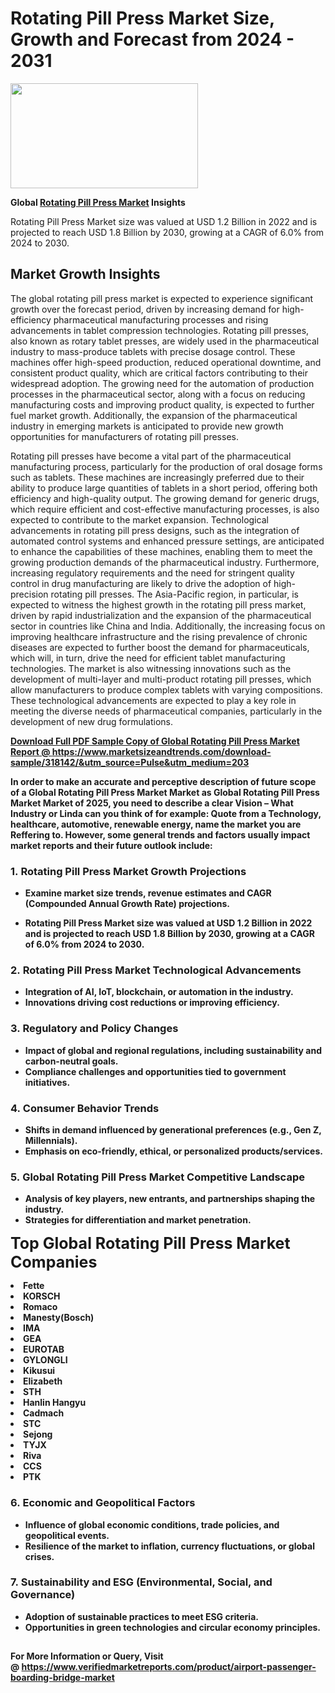 <H1>Rotating Pill Press Market Size, Growth and Forecast from 2024 - 2031</H1><img class="aligncenter size-medium wp-image-584254" src="https://thirdeyenews.in/wp-content/uploads/2024/09/Global-Market-Research-300x168.jpeg" alt="" width="300" height="168" /><p><strong>Global&nbsp;<a href="https://www.marketsizeandtrends.com/download-sample/318142/&amp;utm_source=Pulse&amp;utm_medium=203">Rotating Pill Press Market</a> Insights</strong></p><p>Rotating Pill Press Market size was valued at USD 1.2 Billion in 2022 and is projected to reach USD 1.8 Billion by 2030, growing at a CAGR of 6.0% from 2024 to 2030.</p><p><h2>Market Growth Insights</h2> The global rotating pill press market is expected to experience significant growth over the forecast period, driven by increasing demand for high-efficiency pharmaceutical manufacturing processes and rising advancements in tablet compression technologies. Rotating pill presses, also known as rotary tablet presses, are widely used in the pharmaceutical industry to mass-produce tablets with precise dosage control. These machines offer high-speed production, reduced operational downtime, and consistent product quality, which are critical factors contributing to their widespread adoption. The growing need for the automation of production processes in the pharmaceutical sector, along with a focus on reducing manufacturing costs and improving product quality, is expected to further fuel market growth. Additionally, the expansion of the pharmaceutical industry in emerging markets is anticipated to provide new growth opportunities for manufacturers of rotating pill presses. <p><strong><a href="#"></a></strong></p> Rotating pill presses have become a vital part of the pharmaceutical manufacturing process, particularly for the production of oral dosage forms such as tablets. These machines are increasingly preferred due to their ability to produce large quantities of tablets in a short period, offering both efficiency and high-quality output. The growing demand for generic drugs, which require efficient and cost-effective manufacturing processes, is also expected to contribute to the market expansion. Technological advancements in rotating pill press designs, such as the integration of automated control systems and enhanced pressure settings, are anticipated to enhance the capabilities of these machines, enabling them to meet the growing production demands of the pharmaceutical industry. Furthermore, increasing regulatory requirements and the need for stringent quality control in drug manufacturing are likely to drive the adoption of high-precision rotating pill presses. The Asia-Pacific region, in particular, is expected to witness the highest growth in the rotating pill press market, driven by rapid industrialization and the expansion of the pharmaceutical sector in countries like China and India. Additionally, the increasing focus on improving healthcare infrastructure and the rising prevalence of chronic diseases are expected to further boost the demand for pharmaceuticals, which will, in turn, drive the need for efficient tablet manufacturing technologies. The market is also witnessing innovations such as the development of multi-layer and multi-product rotating pill presses, which allow manufacturers to produce complex tablets with varying compositions. These technological advancements are expected to play a key role in meeting the diverse needs of pharmaceutical companies, particularly in the development of new drug formulations. <p><strong><a href="#"></p><p><span class=""><strong>Download Full PDF Sample Copy of Global Rotating Pill Press Market Report</strong> @ <a href="https://www.marketsizeandtrends.com/download-sample/318142/&amp;utm_source=Pulse&amp;utm_medium=203" target="_blank">https://www.marketsizeandtrends.com/download-sample/318142/&amp;utm_source=Pulse&amp;utm_medium=203</a></span></p><p>In order to make an accurate and perceptive description of future scope of a Global&nbsp;Rotating Pill Press Market Market as Global&nbsp;Rotating Pill Press Market Market of 2025, you need to describe a clear Vision &ndash; What Industry or Linda can you think of for example: Quote from a Technology, healthcare, automotive, renewable energy, name the market you are Reffering to. However, some general trends and factors usually impact market reports and their future outlook include:</p><h3>1.&nbsp;<strong>Rotating Pill Press Market Growth Projections</strong></h3><ul><li>Examine market size trends, revenue estimates and CAGR (Compounded Annual Growth Rate) projections.</li><li><p>Rotating Pill Press Market size was valued at USD 1.2 Billion in 2022 and is projected to reach USD 1.8 Billion by 2030, growing at a CAGR of 6.0% from 2024 to 2030.</p></li></ul><h3>2.&nbsp;<strong>Rotating Pill Press Market Technological Advancements</strong></h3><ul><li>Integration of AI, IoT, blockchain, or automation in the industry.</li><li>Innovations driving cost reductions or improving efficiency.</li></ul><h3>3.&nbsp;<strong>Regulatory and Policy Changes</strong></h3><ul><li>Impact of global and regional regulations, including sustainability and carbon-neutral goals.</li><li>Compliance challenges and opportunities tied to government initiatives.</li></ul><h3>4.&nbsp;<strong>Consumer Behavior Trends</strong></h3><ul><li>Shifts in demand influenced by generational preferences (e.g., Gen Z, Millennials).</li><li>Emphasis on eco-friendly, ethical, or personalized products/services.</li></ul><h3>5.&nbsp;<strong>Global Rotating Pill Press Market Competitive Landscape</strong></h3><ul><li>Analysis of key players, new entrants, and partnerships shaping the industry.</li><li>Strategies for differentiation and market penetration.</li></ul><p data-pm-slice="1 1 []"><span style="color: inherit; font-family: inherit; font-size: 25px;">Top Global Rotating Pill Press Market Companies</span></p><div class="" data-test-id=""><p><li>Fette</li><li> KORSCH</li><li> Romaco</li><li> Manesty(Bosch)</li><li> IMA</li><li> GEA</li><li> EUROTAB</li><li> GYLONGLI</li><li> Kikusui</li><li> Elizabeth</li><li> STH</li><li> Hanlin Hangyu</li><li> Cadmach</li><li> STC</li><li> Sejong</li><li> TYJX</li><li> Riva</li><li> CCS</li><li> PTK</li></p></div><h3>6.&nbsp;<strong>Economic and Geopolitical Factors</strong></h3><ul><li>Influence of global economic conditions, trade policies, and geopolitical events.</li><li>Resilience of the market to inflation, currency fluctuations, or global crises.</li></ul><h3>7.&nbsp;<strong>Sustainability and ESG (Environmental, Social, and Governance)</strong></h3><ul><li>Adoption of sustainable practices to meet ESG criteria.</li><li>Opportunities in green technologies and circular economy principles.</li></ul><h2><strong style="font-size: 14px;">For More Information or Query, Visit @&nbsp;</strong><a style="background-color: #ffffff; font-size: 14px;" href="https://www.marketsizeandtrends.com/report/rotating-pill-press-market/" target="_blank">https://www.verifiedmarketreports.com/product/airport-passenger-boarding-bridge-market</a></h2>
